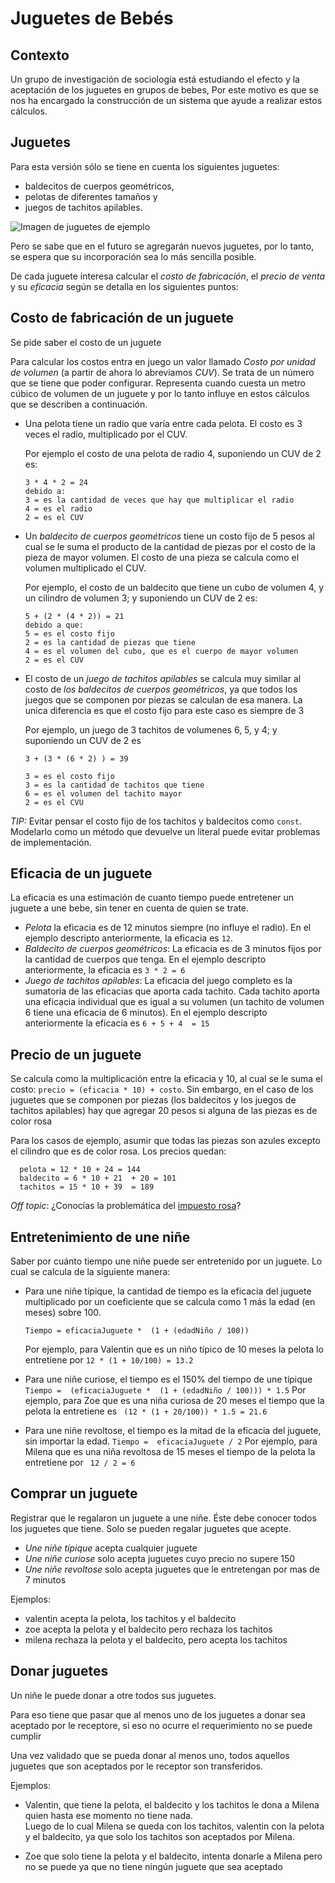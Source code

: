 # Juguetes de Bebés

## Contexto

Un grupo de investigación de sociología está estudiando el efecto y la aceptación
de los juguetes en grupos de bebes, Por este motivo es que se nos ha encargado 
la construcción de un sistema que ayude a realizar estos cálculos. 

## Juguetes

Para esta versión sólo se tiene en cuenta los siguientes juguetes:
 
- baldecitos de cuerpos geométricos, 
- pelotas de diferentes tamaños y
- juegos de tachitos apilables. 

![Imagen de juguetes de ejemplo](juguetes.png)

Pero se sabe que en el futuro se agregarán nuevos juguetes, 
por lo tanto, se espera que su incorporación sea lo más sencilla posible.

De cada juguete interesa calcular el *costo de fabricación*, el *precio de venta* 
y su *eficacia* según se detalla en los siguientes puntos:

## Costo de fabricación de un juguete

Se pide saber el costo de un juguete

Para calcular los costos entra en juego un valor llamado _Costo por unidad de volumen_ 
(a partir de ahora lo abreviamos *CUV*). Se trata de un número que se tiene que 
poder configurar. Representa cuando cuesta un metro cúbico de volumen de un 
juguete y por lo tanto influye en estos cálculos que se describen a continuación.

- Una pelota tiene un radio que varía entre cada pelota. El costo es 3 veces 
  el radio,  multiplicado por el CUV.
  
  Por ejemplo el costo de una pelota de radio 4, suponiendo un CUV de 2 es: 
  ```
  3 * 4 * 2 = 24
  debido a:
  3 = es la cantidad de veces que hay que multiplicar el radio
  4 = es el radio
  2 = es el CUV
  ```
  
- Un *baldecito de cuerpos geométricos* tiene un costo fijo de 5 pesos 
  al cual se le suma el producto de la cantidad de piezas por el costo de la pieza de mayor volumen.
  El costo de una pieza se calcula como el volumen multiplicado el CUV.  
  
  Por ejemplo, el costo de un baldecito que tiene un cubo de volumen 4, y un 
  cilindro de volumen 3; y suponiendo un CUV de 2 es:

  ```
  5 + (2 * (4 * 2)) = 21
  debido a que:
  5 = es el costo fijo
  2 = es la cantidad de piezas que tiene
  4 = es el volumen del cubo, que es el cuerpo de mayor volumen 
  2 = es el CUV
  ```   

- El costo de un *juego de tachitos apilables* se calcula muy similar al costo de
  _los baldecitos de cuerpos geométricos_, ya que todos los juegos que se componen
  por piezas se calculan de esa manera. La unica diferencia es que el costo fijo
  para este caso es siempre de 3

  Por ejemplo, un juego de 3 tachitos de volumenes 6, 5, y 4; y
  suponiendo un CUV de 2 es 
  
  ``` 
  3 + (3 * (6 * 2) ) = 39 
  
  3 = es el costo fijo
  3 = es la cantidad de tachitos que tiene
  6 = es el volumen del tachito mayor 
  2 = es el CVU
  ```
 
 _TIP:_ Evitar pensar el costo fijo de los tachitos y baldecitos como `const`. 
 Modelarlo como un método que devuelve un literal puede evitar problemas de implementación.  

## Eficacia de un juguete

La eficacia es una estimación de cuanto tiempo puede entretener un juguete a une bebe,
sin tener en cuenta de quien se trate. 

- *Pelota* la eficacia es de 12 minutos siempre (no influye el radio). 
  En el ejemplo descripto anteriormente, la eficacia es `12`.
- *Baldecito de cuerpos geométricos*: La eficacia es de 3 minutos fijos por la cantidad de cuerpos que tenga. 
  En el ejemplo descripto anteriormente, la eficacia es `3 * 2 = 6`	    
- *Juego de tachitos apilables*: La eficacia del juego completo es la sumatoria de las eficacias
 que aporta cada tachito. Cada tachito aporta una eficacia individual que es igual a su volumen 
(un tachito de volumen 6 tiene una eficacia de 6 minutos).
  En el ejemplo descripto anteriormente la eficacia es `6 + 5 + 4  = 15 `	


## Precio de un juguete

  Se calcula como la multiplicación entre la eficacia y 10, al cual se le suma el costo: 
  `precio = (eficacia * 10) + costo`. Sin embargo, en el caso de los juguetes 
  que se componen por piezas (los baldecitos y los juegos de tachitos apilables)
  hay que agregar 20 pesos si alguna de las piezas es de color rosa 

  Para los casos de ejemplo, asumir que todas las piezas son azules excepto el 
  cilindro que es de color rosa. Los precios quedan:
  
  ```
    pelota = 12 * 10 + 24 = 144
    baldecito = 6 * 10 + 21  + 20 = 101
    tachitos = 15 * 10 + 39  = 189
  ```  


_Off topic_: ¿Conocías la problemática del [impuesto rosa](https://es.wikipedia.org/wiki/Impuesto_rosa)?

## Entretenimiento de une niñe

Saber por cuánto tiempo une niñe puede ser entretenido por un juguete. Lo cual se calcula de la siguiente manera:

-   Para une niñe típique, la cantidad de tiempo es la eficacia del juguete 
	multiplicado por un coeficiente que se calcula como 1 más la edad (en meses) 
	sobre 100.
    
    `Tiempo = eficaciaJuguete *  (1 + (edadNiño / 100))`
    
    Por ejemplo, para Valentin que es un niño típico de 10 meses la pelota lo entretiene por
    `12 * (1 + 10/100) = 13.2` 
       
    
- Para une niñe curiose, el tiempo es el 150% del tiempo de une típique
        `Tiempo =  (eficaciaJuguete *  (1 + (edadNiño / 100))) * 1.5`
     Por ejemplo, para Zoe que es una niña curiosa de 20 meses el tiempo que la pelota la entretiene es
     ` (12 * (1 + 20/100)) * 1.5 = 21.6` 
        
 - Para une niñe revoltose, el tiempo es la mitad de la eficacia del juguete, sin importar la edad.
        `Tiempo =  eficaciaJuguete / 2`
     Por ejemplo, para Milena que es una niña revoltosa de 15 meses el tiempo de la pelota la entretiene por
     ` 12 / 2 = 6` 
 
## Comprar un juguete

Registrar que le regalaron un juguete a une niñe. Éste debe conocer 
todos los juguetes que tiene. 
Solo se pueden regalar juguetes que acepte.

- *Une niñe típique* acepta cualquier juguete 
- *Une niñe curiose* solo acepta juguetes cuyo precio no supere 150
- *Une niñe revoltose* solo acepta juguetes que le entretengan por mas de 7 minutos

Ejemplos:
-  valentin acepta la pelota, los tachitos y el baldecito
-  zoe acepta la pelota y el baldecito pero rechaza los tachitos
-  milena rechaza la pelota y el baldecito, pero acepta los tachitos

## Donar juguetes

Un niñe le puede donar a otre todos sus juguetes.

Para eso tiene que pasar que al menos uno de los juguetes a donar 
sea aceptado por le receptore, si eso no ocurre el requerimiento no se puede cumplir

Una vez validado que se pueda donar al menos uno, todos aquellos juguetes 
que son aceptados por le receptor son transferidos.

Ejemplos:
-  Valentin, que tiene la pelota, el baldecito y los tachitos le dona a Milena 
   quien hasta ese momento no tiene nada.  
   Luego de lo cual Milena se queda con los tachitos, valentin con la pelota y el baldecito, ya que solo 
   los tachitos son aceptados por Milena.
 
-  Zoe que solo tiene la pelota y el baldecito, intenta donarle a Milena pero no se puede ya que
no tiene ningún juguete que sea aceptado